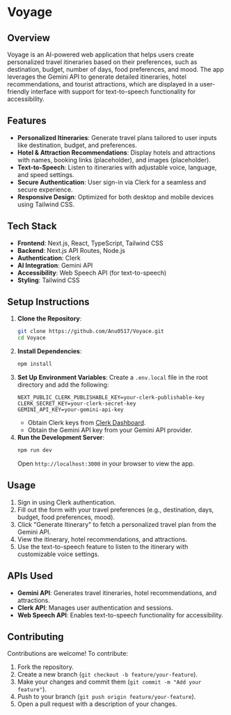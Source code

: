 # Voyage

## Overview
Voyage is an AI-powered web application that helps users create personalized travel itineraries based on their preferences, such as destination, budget, number of days, food preferences, and mood. The app leverages the Gemini API to generate detailed itineraries, hotel recommendations, and tourist attractions, which are displayed in a user-friendly interface with support for text-to-speech functionality for accessibility.

## Features
- **Personalized Itineraries**: Generate travel plans tailored to user inputs like destination, budget, and preferences.
- **Hotel & Attraction Recommendations**: Display hotels and attractions with names, booking links (placeholder), and images (placeholder).
- **Text-to-Speech**: Listen to itineraries with adjustable voice, language, and speed settings.
- **Secure Authentication**: User sign-in via Clerk for a seamless and secure experience.
- **Responsive Design**: Optimized for both desktop and mobile devices using Tailwind CSS.

## Tech Stack
- **Frontend**: Next.js, React, TypeScript, Tailwind CSS
- **Backend**: Next.js API Routes, Node.js
- **Authentication**: Clerk
- **AI Integration**: Gemini API
- **Accessibility**: Web Speech API (for text-to-speech)
- **Styling**: Tailwind CSS 

## Setup Instructions
1. **Clone the Repository**:
   ```bash
   git clone https://github.com/Anu0517/Voyace.git
   cd Voyace
   ```
2. **Install Dependencies**:
   ```bash
   npm install
   ```
3. **Set Up Environment Variables**:
   Create a `.env.local` file in the root directory and add the following:
   ```env
   NEXT_PUBLIC_CLERK_PUBLISHABLE_KEY=your-clerk-publishable-key
   CLERK_SECRET_KEY=your-clerk-secret-key
   GEMINI_API_KEY=your-gemini-api-key
   ```
   - Obtain Clerk keys from [Clerk Dashboard](https://clerk.com/).
   - Obtain the Gemini API key from your Gemini API provider.
4. **Run the Development Server**:
   ```bash
   npm run dev
   ```
   Open `http://localhost:3000` in your browser to view the app.

## Usage
1. Sign in using Clerk authentication.
2. Fill out the form with your travel preferences (e.g., destination, days, budget, food preferences, mood).
3. Click "Generate Itinerary" to fetch a personalized travel plan from the Gemini API.
4. View the itinerary, hotel recommendations, and attractions.
5. Use the text-to-speech feature to listen to the itinerary with customizable voice settings.

## APIs Used
- **Gemini API**: Generates travel itineraries, hotel recommendations, and attractions.
- **Clerk API**: Manages user authentication and sessions.
- **Web Speech API**: Enables text-to-speech functionality for accessibility.

## Contributing
Contributions are welcome! To contribute:
1. Fork the repository.
2. Create a new branch (`git checkout -b feature/your-feature`).
3. Make your changes and commit them (`git commit -m "Add your feature"`).
4. Push to your branch (`git push origin feature/your-feature`).
5. Open a pull request with a description of your changes.
